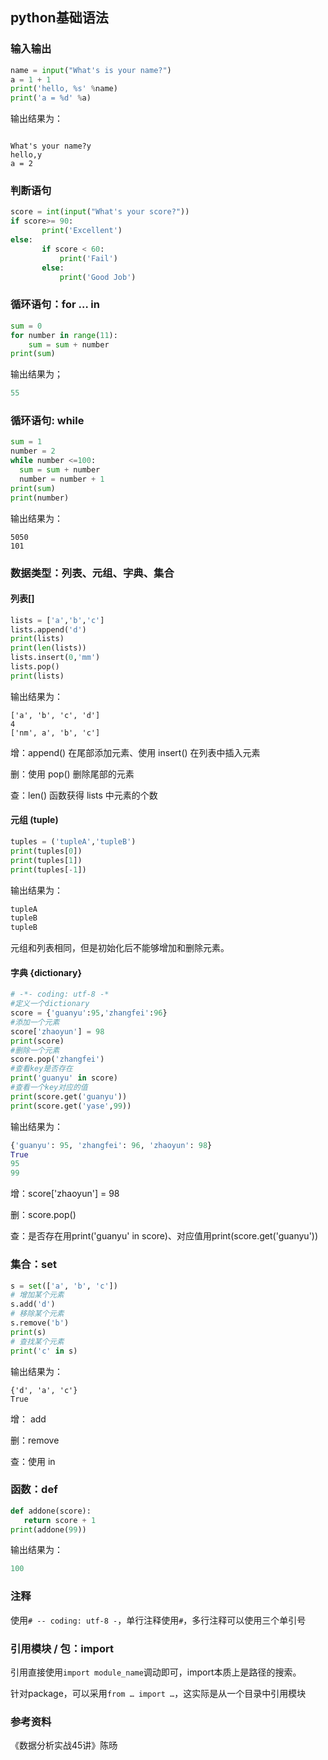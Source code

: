 ## python基础语法

### 输入输出

```python
name = input("What's is your name?")
a = 1 + 1
print('hello, %s' %name)
print('a = %d' %a)
```

输出结果为：

```

What's your name?y
hello,y
a = 2
```

### 判断语句

```python
score = int(input("What's your score?"))
if score>= 90:
       print('Excellent')
else:
       if score < 60:
           print('Fail')
       else:
           print('Good Job')
```

### 循环语句：for … in

```python
sum = 0
for number in range(11):
    sum = sum + number
print(sum)
```

输出结果为；

```python
55
```

### 循环语句: while

```python
sum = 1
number = 2
while number <=100:
  sum = sum + number
  number = number + 1
print(sum)
print(number)
```

输出结果为：

```
5050
101
```

### 数据类型：列表、元组、字典、集合

#### 列表[]

```python
lists = ['a','b','c']
lists.append('d')
print(lists)
print(len(lists))
lists.insert(0,'mm')
lists.pop()
print(lists)
```

输出结果为：

```
['a', 'b', 'c', 'd']
4
['nm', a', 'b', 'c']
```

增：append() 在尾部添加元素、使用 insert() 在列表中插入元素

删：使用 pop() 删除尾部的元素

查：len() 函数获得 lists 中元素的个数

#### 元组 (tuple)

```python
tuples = ('tupleA','tupleB')
print(tuples[0])
print(tuples[1])
print(tuples[-1])
```

输出结果为：

```python
tupleA
tupleB
tupleB
```

元组和列表相同，但是初始化后不能够增加和删除元素。

#### 字典 {dictionary}

```python
# -*- coding: utf-8 -*
#定义一个dictionary
score = {'guanyu':95,'zhangfei':96}
#添加一个元素
score['zhaoyun'] = 98
print(score)
#删除一个元素
score.pop('zhangfei')
#查看key是否存在
print('guanyu' in score)
#查看一个key对应的值
print(score.get('guanyu'))
print(score.get('yase',99))
```

输出结果为：

```python
{'guanyu': 95, 'zhangfei': 96, 'zhaoyun': 98}
True
95
99
```

增：score['zhaoyun'] = 98

删：score.pop()

查：是否存在用print('guanyu' in score)、对应值用print(score.get('guanyu'))

### 集合：set

```python
s = set(['a', 'b', 'c'])
# 增加某个元素
s.add('d')
# 移除某个元素
s.remove('b')
print(s)
# 查找某个元素
print('c' in s)
```

输出结果为：

```
{'d', 'a', 'c'}
True
```

增： add

删：remove

查：使用 in

### 函数：def

```python
def addone(score):
   return score + 1
print(addone(99))
```

输出结果为：

```python
100
```

### 注释

使用`# -- coding: utf-8 -`，单行注释使用`#`，多行注释可以使用三个单引号

### 引用模块 / 包：import

引用直接使用`import module_name`调动即可，import本质上是路径的搜索。

针对package，可以采用`from … import …`，这实际是从一个目录中引用模块

### 参考资料

《数据分析实战45讲》陈旸
